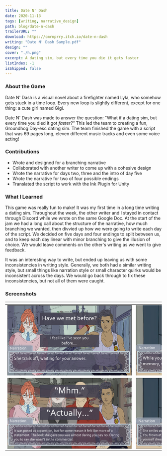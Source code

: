 ```yaml
---
title: Date N' Dash
date: 2020-11-13
tags: [writing, narrative_design]
path: blog/date-n-dash
trailerURL: ""
download: https://cmrnprry.itch.io/date-n-dash
writing: "Date N' Dash Sample.pdf"
design: ""
cover: "./h.png"
excerpt: A dating sim, but every time you die it gets faster
listIndex: -1
isShipped: false
---
```


### About the Game

Date N' Dash is a visual novel about a firefighter named Lyla, who somehow gets stuck in a time loop. Every new loop is slightly different, except for one thing: a cute girl named Gigi.

Date N' Dash was made to answer the question: "What if a dating sim, but every time you died it got _faster?"_ This led the team to creating a fun, Groundhog Day-esc dating sim. The team finished the game with a script that was 69 pages long, eleven different music tracks and even some voice acting!

### Contributions

- Wrote and designed for a branching narrative
- Collaborated with another writer to come up with a cohesive design
- Wrote the narrative for days two, three and the intro of day five
- Wrote the narrative for two of four possible endings
- Translated the script to work with the Ink Plugin for Unity

### What I Learned

This game was really fun to make! It was my first time in a long time writing a dating sim. Throughout the week, the other writer and I stayed in contact through Discord while we wrote on the same Google Doc. At the start of the jam we had a long call about the structure of the narrative, how much branching we wanted, then divvied up how we were going to write each day of the script. We decided on five days and four endings to split between us, and to keep each day linear with minor branching to give the illusion of choice. We would leave comments on the other's writing as we went to give feedback.

It was an interesting way to write, but ended up leaving us with some inconsistencies in writing style. Generally, we both had a similar writing style, but small things like narration style or small character quirks would be inconsistent across the days. We would go back through to fix these inconsistencies, but not all of them were caught.

### Screenshots

| <div style="width:400px" ></div>  | <div style="width:400px" ></div> |
| --------------------------------- | -------------------------------- |
| ![](./Images/screencap_one.png)   | ![](./Images/screencap_two.png)  |
| ![](./Images/screencap_three.png) | ![](./Images/screencap_four.png) |
